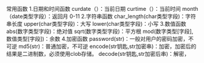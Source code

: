 常用函数
    1.日期和时间函数
        curdate（）：当前日期
        curtime（）：当前时间
        month（date类型字段）：返回月 0-11
    2.字符串函数
        char_length(char类型字段)：字符串长度
        upper(char类型字段)：大写
        lower(char类型字段)：小写
    3.数值函数
        abs(数字类型字段)：绝对值
        sqrt(数字类型字段)：平方根
        mod(数字类型[字段],数值类型[字段])：余数
    4.加密函数
        password(str)：一般对用户的密码加密，不可逆
        md5(str)：普通加密，不可逆
        encode(str钥匙,str加密串)：加密，加密后的结果是二进制数，必须使用clob存储。
        decode(str钥匙,str加密后串)：解密，